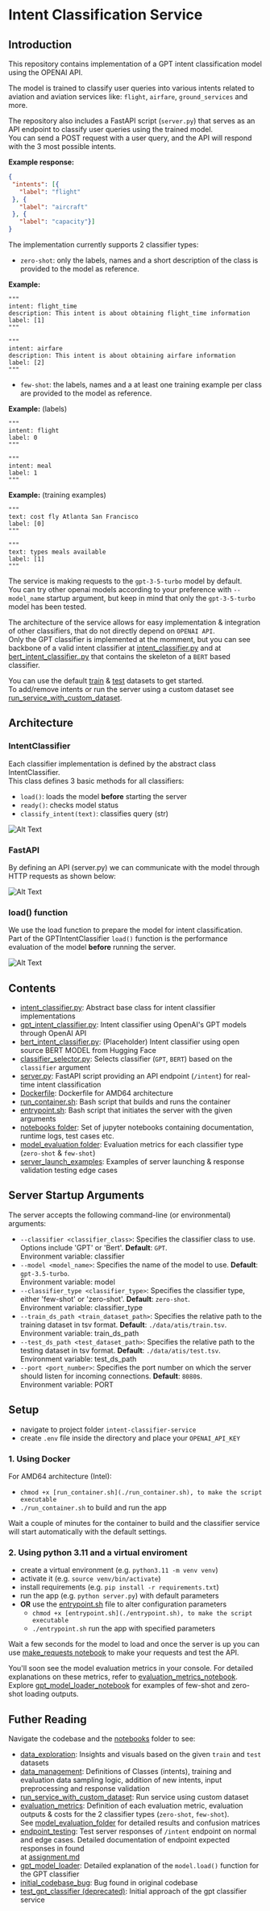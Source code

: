 # Intent Classification Service

## Introduction 

This repository contains implementation of a GPT intent classification model using the OPENAI API.  

The model is trained to classify user queries into various intents related to aviation and aviation services like: `flight`, `airfare`, `ground_services` and more.  

The repository also includes a FastAPI script (`server.py`) that serves as an API endpoint to classify user queries using the trained model.  
You can send a POST request with a user query, and the API will respond with the 3 most possible intents.  

**Example response:** 

```json
{
 "intents": [{
   "label": "flight"
 }, {
   "label": "aircraft"
 }, {
   "label": "capacity"}]
}
```  

The implementation currently supports 2 classifier types:  

- `zero-shot`:  only the labels, names and a short description of the class is provided to the model as reference.  

**Example:** 

```
"""  
intent: flight_time  
description: This intent is about obtaining flight_time information  
label: [1]
"""  

"""  
intent: airfare  
description: This intent is about obtaining airfare information  
label: [2] 
"""  
```

- `few-shot`:  the labels, names and a at least one training example per class are provided to the model as reference.  

**Example:** (labels)  

```
"""  
intent: flight
label: 0
"""

"""
intent: meal
label: 1
"""
```

**Example:** (training examples)  

```
"""
text: cost fly Atlanta San Francisco
label: [0]
"""
 
"""
text: types meals available
label: [1]
"""
```  

The service is making requests to the `gpt-3-5-turbo` model by default.  
You can try other openai models according to your preference with `--model_name` startup argument, but keep in mind that only the `gpt-3-5-turbo` model has been tested.   

The architecture of the service allows for easy implementation & integration of other classifiers, that do not directly depend on `OPENAI API`.  
Only the GPT classifier is implemented at the momment, but you can see backbone of a valid intent classifier at [intent_classifier.py](./intent_classifier.py) and at [bert_intent_classifier..py](./bert_intent_classifier.py) that contains the skeleton of a `BERT` based classifier.   

You can use the default [train](./data/atis/train.tsv) & [test](./data/atis/test.tsv) datasets to get started.  
To add/remove intents or run the server using a custom dataset see [run_service_with_custom_dataset](./notebooks/run_service_on_custom_dataset.ipynb).   

## Architecture  

### **IntentClassifier**  

Each classifier implementation is defined by the abstract class IntentClassifier.   
This class defines 3 basic methods for all classifiers:  

- `load()`: loads the model **before** starting the server  
- `ready()`: checks model status   
- `classify_intent(text)`: classifies query (str)  

  
![Alt Text](./diagrams/abstract.jpg)    


### **FastAPI**   

By defining an API (server.py) we can communicate with the model through HTTP requests as shown below:   
    
![Alt Text](./diagrams/fastapi.jpg)    


### **load() function**  

We use the load function to prepare the model for intent classification.  
Part of the GPTIntentClassifier `load()` function is the performance evaluation of the model **before** running the server.   


![Alt Text](./diagrams/gpt_load.jpg)      






## Contents    

- [intent_classifier.py](./intent_classifier.py): Abstract base class for intent classifier implementations     
- [gpt_intent_classifier.py](./gpt_intent_classifier.py): Intent classifier using OpenAI's GPT models through OpenAI API  
- [bert_intent_classifier.py](./bert_intent_classifier.py): (Placeholder) Intent classifier using open source BERT MODEL from Hugging Face 
- [classifier_selector.py](./classifier_selector.py):  Selects classifier (`GPT`, `BERT`) based on the `classifier` argument   
- [server.py](./server.py): FastAPI script providing an API endpoint (`/intent`) for real-time intent classification  
- [Dockerfile](./Dockerfile): Dockerfile for AMD64 architecture  
- [run_container.sh](./run_container.sh): Bash script that builds and runs the container  
- [entrypoint.sh](./entrypoint.sh): Bash script that initiates the server with the given arguments  
- [notebooks folder](./notebooks/): Set of jupyter notebooks containing documentation, runtime logs, test cases etc.  
- [model_evaluation folder](./model_evaluation/): Evaluation metrics for each classifier type (`zero-shot` & `few-shot`)  
- [server_launch_examples](./server_launch_examples.ipynb): Examples of server launching & response validation testing  edge cases  


## Server Startup Arguments  

The server accepts the following command-line (or environmental) arguments:

- `--classifier <classifier_class>`: Specifies the classifier class to use. Options include 'GPT' or 'Bert'. **Default**: `GPT`.  
Environment variable: classifier  
- `--model <model_name>`: Specifies the name of the model to use. **Default**: `gpt-3.5-turbo`.  
Environment variable: model  
- `--classifier_type <classifier_type>`: Specifies the classifier type, either 'few-shot' or 'zero-shot'. **Default**: `zero-shot`.  
Environment variable: classifier_type  
- `--train_ds_path <train_dataset_path>`: Specifies the relative path to the training dataset in tsv format. **Default**: `./data/atis/train.tsv`.  
Environment variable: train_ds_path  
- `--test_ds_path <test_dataset_path>`: Specifies the relative path to the testing dataset in tsv format. **Default**: `./data/atis/test.tsv`.  
Environment variable: test_ds_path  
-  `--port <port_number>`: Specifies the port number on which the server should listen for incoming connections. **Default**: `8080`s.  
Environment variable: PORT  


## Setup

- navigate to project folder `intent-classifier-service`  
- create `.env` file inside the directory and place your `OPENAI_API_KEY`  

### 1. Using Docker 

For AMD64 architecture (Intel):  

- `chmod +x [run_container.sh](./run_container.sh), to make the script executable`   
- `./run_container.sh`  to build and run the app 


Wait a couple of minutes for the container to build and the classifier service will start automatically with the default settings.   


### 2. Using python 3.11 and a virtual enviroment   

- create a virtual environment (e.g. `python3.11 -m venv venv`)  
- activate it (e.g. `source venv/bin/activate`)  
- install requirements (e.g. `pip install -r requirements.txt`)  
- run the app (e.g. `python server.py`) with default parameters  
- **OR** use the [entrypoint.sh](./entrypoint.sh) file to alter configuration parameters  
    -  `chmod +x [entrypoint.sh](./entrypoint.sh), to make the script executable`   
    -  `./entrypoint.sh`  run the app with specified parameters  


Wait a few seconds for the model to load and once the server is up you can use [make_requests notebook](./notebooks/make_requests.ipynb) to make your requests and test the API. 

You'll soon see the model evaluation metrics in your console. For detailed explanations on these metrics, refer to [evaluation_metrics_notebook](./notebooks/evaluation_metrics.ipynb). Explore [gpt_model_loader_notebook](./notebooks/gpt_model_loader.ipynb) for  examples of few-shot and zero-shot loading outputs.  


## Futher Reading  

Navigate the codebase and the [notebooks](./notebooks/) folder to see:  

- [data_exploration](./notebooks/data_exploration.ipynb): Insights and visuals based on the given `train` and `test` datasets  
- [data_management](./notebooks/data_management.ipynb): Definitions of Classes (intents), training and evaluation data sampling logic,  addition of new intents, input preprocessing and response validation  
- [run_service_with_custom_dataset](./notebooks/run_service_on_custom_dataset.ipynb): Run service using custom dataset  
- [evaluation_metrics](./notebooks/evaluation_metrics.ipynb): Definition of each evaluation metric, evaluation outputs & costs for the 2 classifier types (`zero-shot`, `few-shot`).  
See [model_evaluation_folder](./model_evaluation/) for detailed results and confusion matrices   
- [endpoint_testing](./notebooks/endpoint_testing.ipynb): Test server responses of `/intent` endpoint on normal and edge cases. Detailed documentation of endpoint expected responses in found  
at [assignment.md](./Assignment.md)  
- [gpt_model_loader](./notebooks/gpt_model_loader.ipynb): Detailed explanation of the `model.load()` function for the GPT classifier  
- [initial_codebase_bug](./notebooks/initial_codebase_bug.ipynb): Bug found in original codebase  
- [test_gpt_classifier (deprecated)](./notebooks/test_gpt_classifier_functionality.ipynb): Initial approach of the gpt classifier service   

